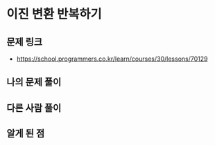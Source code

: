 # 이진 변환 반복하기

## 문제 링크

- https://school.programmers.co.kr/learn/courses/30/lessons/70129

## 나의 문제 풀이

## 다른 사람 풀이

## 알게 된 점
